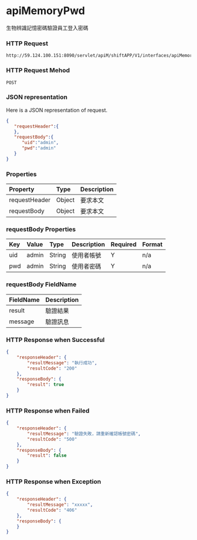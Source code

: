 # apiMemoryPwd
生物辨識記憶密碼驗證員工登入密碼

### HTTP Request
```
http://59.124.100.151:8090/servlet/apiM/shiftAPP/V1/interfaces/apiMemoryPwd
```

### HTTP Request Mehod
```
POST
```

### JSON representation
Here is a JSON representation of request.
```json
{
   "requestHeader":{  
   },
   "requestBody":{
      "uid":"admin",
      "pwd":"admin"
   }
}
```

### Properties
| Property | Type | Description |
|:---------|:-----|:------------|
| requestHeader | Object | 要求本文 |
| requestBody | Object | 要求本文 |

### requestBody Properties
| Key | Value | Type | Description | Required | Format |
|:----------|:-------------|:-----|:------------|:------------|:------------|
| uid | admin | String | 使用者帳號 | Y | n/a |
| pwd | admin | String | 使用者密碼 | Y | n/a |

### requestBody FieldName
| FieldName | Description |
|:----------|:-------------|
| result | 驗證結果 |
| message | 驗證訊息 |

### HTTP Response when Successful
```json
{
    "responseHeader": {
        "resultMessage": "執行成功",
        "resultCode": "200"
    },
    "responseBody": {
        "result": true
    }
}
```

### HTTP Response when Failed
```json
{
    "responseHeader": {
        "resultMessage": "驗證失敗，請重新確認帳號密碼",
        "resultCode": "500"
    },
    "responseBody": {
        "result": false
    }
}
```

### HTTP Response when Exception
```json
{
    "responseHeader": {
        "resultMessage": "xxxxx",
        "resultCode": "406"
    },
    "responseBody": {
    }
}
```
